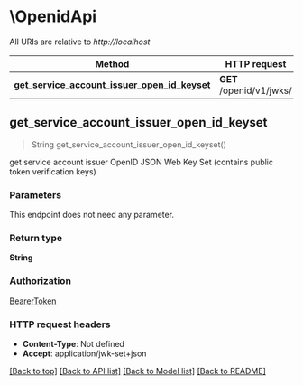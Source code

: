 # \OpenidApi

All URIs are relative to *http://localhost*

Method | HTTP request | Description
------------- | ------------- | -------------
[**get_service_account_issuer_open_id_keyset**](OpenidApi.md#get_service_account_issuer_open_id_keyset) | **GET** /openid/v1/jwks/ | 



## get_service_account_issuer_open_id_keyset

> String get_service_account_issuer_open_id_keyset()


get service account issuer OpenID JSON Web Key Set (contains public token verification keys)

### Parameters

This endpoint does not need any parameter.

### Return type

**String**

### Authorization

[BearerToken](../README.md#BearerToken)

### HTTP request headers

- **Content-Type**: Not defined
- **Accept**: application/jwk-set+json

[[Back to top]](#) [[Back to API list]](../README.md#documentation-for-api-endpoints) [[Back to Model list]](../README.md#documentation-for-models) [[Back to README]](../README.md)

